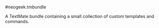 #neogeek.tmbundle

A TextMate bundle containing a small collection of custom templates and commands.